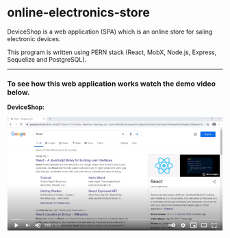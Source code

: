 # online-electronics-store
DeviceShop is a web application (SPA) which is an online store for saling electronic devices.

This program is written using PERN stack (React, MobX, Node.js, Express, Sequelize and PostgreSQL).

<hr>

<p><h3>To see how this web application works watch the demo video below.</h3></p>

<p><strong>DeviceShop:</strong></p>

[![Watch the video](DeviceShop.png)](https://www.youtube.com/watch?v=23FZogLEi4M)
